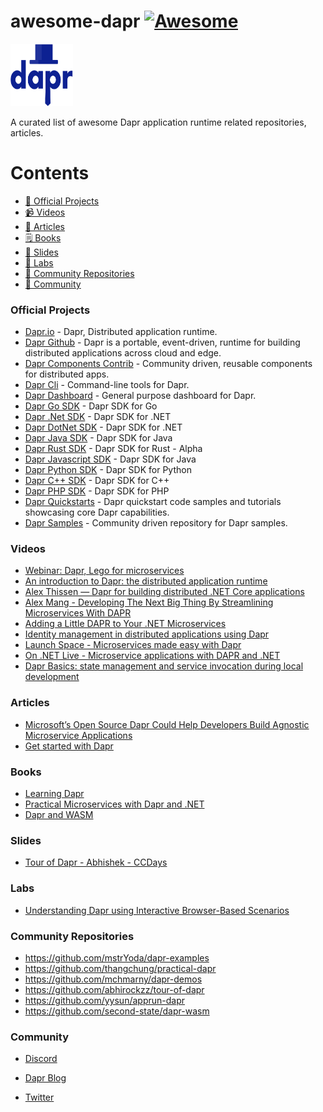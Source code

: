 # awesome-dapr [![Awesome](https://awesome.re/badge.svg)](https://awesome.re)

<a href="https://dapr.io/">
    <img src="https://github.com/dapr/dapr/blob/master/img/dapr_logo.svg"
         alt="Dapr logo" title="Dapr" height="100" width="100" />
</a></br>

A curated list of awesome Dapr application runtime related repositories, articles.

# Contents

- [💼 Official Projects](#official-projects)
- [📹 Videos](#videos)
- [📰 Articles](#articles)
- [🗒️ Books](#books)
- [📑 Slides](#slides)
- [🧪 Labs](#labs)
- [🐾 Community Repositories](#community-repositories)
- [📡 Community](#community)

### Official Projects

- [Dapr.io](https://dapr.io) - Dapr, Distributed application runtime.
- [Dapr Github](https://github.com/dapr/dapr) - Dapr is a portable, event-driven, runtime for building distributed applications across cloud and edge.
- [Dapr Components Contrib](https://github.com/dapr/components-contrib) - Community driven, reusable components for distributed apps.
- [Dapr Cli](https://github.com/dapr/cli) - Command-line tools for Dapr.
- [Dapr Dashboard](https://github.com/dapr/dashboard) - General purpose dashboard for Dapr.
- [Dapr Go SDK](https://github.com/dapr/go-sdk) - Dapr SDK for Go
- [Dapr .Net SDK](https://github.com/dapr/dotnet-sdk) - Dapr SDK for .NET
- [Dapr DotNet SDK](https://github.com/dapr/dotnet-sdk) - Dapr SDK for .NET
- [Dapr Java SDK](https://github.com/dapr/java-sdk) - Dapr SDK for Java
- [Dapr Rust SDK](https://github.com/dapr/rust-sdk) - Dapr SDK for Rust - Alpha
- [Dapr Javascript SDK](https://github.com/dapr/js-sdk) - Dapr SDK for Java
- [Dapr Python SDK](https://github.com/dapr/python-sdk) - Dapr SDK for Python
- [Dapr C++ SDK](https://github.com/dapr/cpp-sdk) - Dapr SDK for C++
- [Dapr PHP SDK](https://github.com/dapr/php-sdk) - Dapr SDK for PHP
- [Dapr Quickstarts](https://github.com/dapr/quickstarts) - Dapr quickstart code samples and tutorials showcasing core Dapr capabilities.
- [Dapr Samples](https://github.com/dapr/samples) - Community driven repository for Dapr samples.


### Videos

- [Webinar: Dapr, Lego for microservices](https://www.youtube.com/watch?v=qntLqifOl7A)
- [An introduction to Dapr: the distributed application runtime](https://www.youtube.com/watch?v=MjyulcRqh20)
- [Alex Thissen — Dapr for building distributed .NET Core applications](https://www.youtube.com/watch?v=FyFr5HzsQXE)
- [Alex Mang - Developing The Next Big Thing By Streamlining Microservices With DAPR](https://www.youtube.com/watch?v=a2OZ0VI4JTg)
- [Adding a Little DAPR to Your .NET Microservices](https://www.youtube.com/watch?v=g-gOlkD9lKs)
- [Identity management in distributed applications using Dapr](https://www.youtube.com/watch?v=rjqWeo6qY6U)
- [Launch Space - Microservices made easy with Dapr](https://www.youtube.com/watch?v=ZPuwQ6iHV-w)
- [On .NET Live - Microservice applications with DAPR and .NET](https://www.youtube.com/watch?v=kIfmwmJHNMs)
- [Dapr Basics: state management and service invocation during local development](https://www.youtube.com/watch?v=UBJlKaOWs7c)

### Articles

- [Microsoft’s Open Source Dapr Could Help Developers Build Agnostic Microservice Applications](https://thenewstack.io/microsofts-open-source-dapr-could-help-developers-build-agnostic-microservice-applications/)
- [Get started with Dapr](https://docs.microsoft.com/tr-tr/dotnet/architecture/dapr-for-net-developers/getting-started)

### Books

- [Learning Dapr](https://learning.oreilly.com/library/view/learning-dapr/9781492072416/)
- [Practical Microservices with Dapr and .NET](https://learning.oreilly.com/library/view/practical-microservices-with/9781800568372/)
- [Dapr and WASM](https://www.alibabacloud.com/blog/webassembly-%2B-dapr-%3D-next-generation-cloud-native-runtime_598222)

### Slides

- [Tour of Dapr - Abhishek - CCDays](https://www.slideshare.net/CodeOps/tour-of-dapr-abhishek-ccdays)

### Labs

- [Understanding Dapr using Interactive Browser-Based Scenarios](https://www.katacoda.com/reselbob/scenarios/using-dapr)

### Community Repositories

- https://github.com/mstrYoda/dapr-examples
- https://github.com/thangchung/practical-dapr
- https://github.com/mchmarny/dapr-demos
- https://github.com/abhirockzz/tour-of-dapr
- https://github.com/yysun/apprun-dapr
- https://github.com/second-state/dapr-wasm

### Community

- [Discord](https://aka.ms/dapr-discord)

- [Dapr Blog](https://blog.dapr.io/posts)

- [Twitter](https://twitter.com/daprdev)
